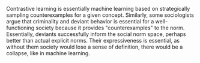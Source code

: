 Contrastive learning is essentially machine learning based on strategically sampling counterexamples for a given concept. Similarly, some sociologists argue that criminality and deviant behavior is essential for a well-functioning society because it provides "counterexamples" to the norm. Essentially, deviants successfully inform the social norm space, perhaps better than actual explicit norms. Their expressiveness is essential, as without them society would lose a sense of definition, there would be a collapse, like in machine learning. 